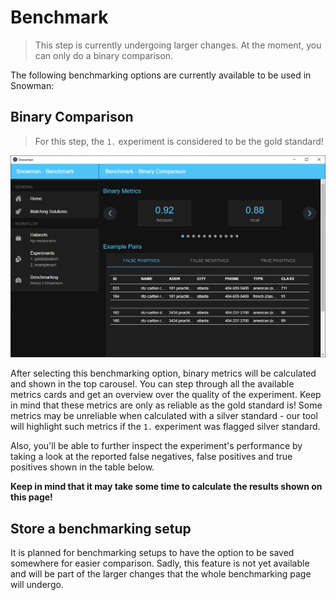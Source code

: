 # Benchmark

> This step is currently undergoing larger changes. At the moment, you can only do a binary comparison.

The following benchmarking options are currently available to be used in Snowman:

## Binary Comparison

> For this step, the `1.` experiment is considered to be the gold standard!

![Screenshot3](../assets/benchmark-binary.png "Binary comparison")

After selecting this benchmarking option, binary metrics will be calculated and shown in the top carousel. You can step
through all the available metrics cards and get an overview over the quality of the experiment. Keep in mind that
these metrics are only as reliable as the gold standard is! Some metrics may be unreliable when calculated with a silver
standard - our tool will highlight such metrics if the `1.` experiment was flagged silver standard.

Also, you'll be able to further inspect the experiment's performance by taking a look at the reported false negatives,
false positives and true positives shown in the table below.

**Keep in mind that it may take some time to calculate the results shown on this page!**

## Store a benchmarking setup

It is planned for benchmarking setups to have the option to be saved somewhere for easier comparison. Sadly, this
feature is not yet available and will be part of the larger changes that the whole benchmarking page will undergo.
